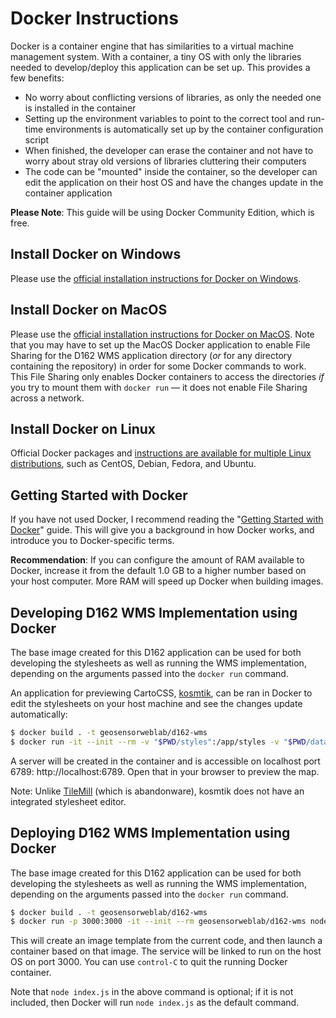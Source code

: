 # Docker Instructions

Docker is a container engine that has similarities to a virtual machine management system. With a container, a tiny OS with only the libraries needed to develop/deploy this application can be set up. This provides a few benefits:

* No worry about conflicting versions of libraries, as only the needed one is installed in the container
* Setting up the environment variables to point to the correct tool and run-time environments is automatically set up by the container configuration script
* When finished, the developer can erase the container and not have to worry about stray old versions of libraries cluttering their computers
* The code can be "mounted" inside the container, so the developer can edit the application on their host OS and have the changes update in the container application

**Please Note**: This guide will be using Docker Community Edition, which is free.

## Install Docker on Windows

Please use the [official installation instructions for Docker on Windows][windows].

[windows]: https://docs.docker.com/docker-for-windows/install/

## Install Docker on MacOS

Please use the [official installation instructions for Docker on MacOS][macos]. Note that you may have to set up the MacOS Docker application to enable File Sharing for the D162 WMS application directory (*or* for any directory containing the repository) in order for some Docker commands to work. This File Sharing only enables Docker containers to access the directories *if* you try to mount them with `docker run` — it does not enable File Sharing across a network.

[macos]: https://docs.docker.com/docker-for-mac/install/

## Install Docker on Linux

Official Docker packages and [instructions are available for multiple Linux distributions][linux], such as CentOS, Debian, Fedora, and Ubuntu.

[linux]: https://docs.docker.com/install/#supported-platforms

## Getting Started with Docker

If you have not used Docker, I recommend reading the "[Getting Started with Docker][getting-started]" guide. This will give you a background in how Docker works, and introduce you to Docker-specific terms.

**Recommendation**: If you can configure the amount of RAM available to Docker, increase it from the default 1.0 GB to a higher number based on your host computer. More RAM will speed up Docker when building images.

[getting-started]: https://docs.docker.com/get-started/

## Developing D162 WMS Implementation using Docker

The base image created for this D162 application can be used for both developing the stylesheets as well as running the WMS implementation, depending on the arguments passed into the `docker run` command.

An application for previewing CartoCSS, [kosmtik][], can be ran in Docker to edit the stylesheets on your host machine and see the changes update automatically:

```sh
$ docker build . -t geosensorweblab/d162-wms
$ docker run -it --init --rm -v "$PWD/styles":/app/styles -v "$PWD/data":/app/data -p 6789:6789 geosensorweblab/d162-wms /app/node_modules/.bin/kosmtik serve styles/nedata.mml
```

A server will be created in the container and is accessible on localhost port 6789: http://localhost:6789. Open that in your browser to preview the map.

Note: Unlike [TileMill][] (which is abandonware), kosmtik does not have an integrated stylesheet editor.

[kosmtik]: https://github.com/kosmtik/kosmtik
[TileMill]: https://github.com/tilemill-project/tilemill

## Deploying D162 WMS Implementation using Docker

The base image created for this D162 application can be used for both developing the stylesheets as well as running the WMS implementation, depending on the arguments passed into the `docker run` command.

```sh
$ docker build . -t geosensorweblab/d162-wms
$ docker run -p 3000:3000 -it --init --rm geosensorweblab/d162-wms node index.js
```

This will create an image template from the current code, and then launch a container based on that image. The service will be linked to run on the host OS on port 3000. You can use `control-C` to quit the running Docker container.

Note that `node index.js` in the above command is optional; if it is not included, then Docker will run `node index.js` as the default command.
